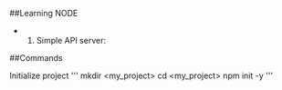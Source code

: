 ##Learning NODE

- 01. Simple API server:




##Commands

Initialize project
'''
mkdir <my_project>
cd <my_project>
npm init -y
'''


